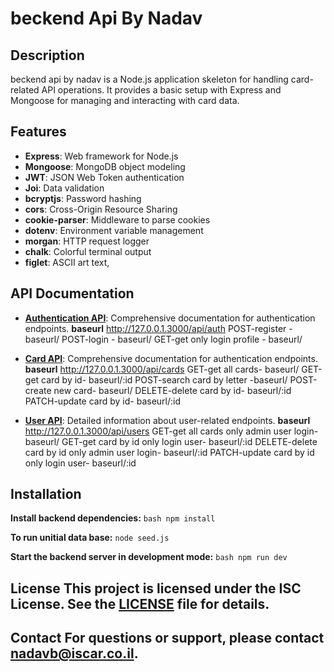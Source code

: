 # beckend Api By Nadav

## Description

beckend api by nadav is a Node.js application skeleton for handling card-related API operations. It provides a basic setup with Express and Mongoose for managing and interacting with card data.

## Features 
- **Express**: Web framework for Node.js 
- **Mongoose**: MongoDB object modeling 
- **JWT**: JSON Web Token authentication 
- **Joi**: Data validation 
- **bcryptjs**: Password hashing 
- **cors**: Cross-Origin Resource Sharing 
- **cookie-parser**: Middleware to parse cookies 
- **dotenv**: Environment variable management 
- **morgan**: HTTP request logger
- **chalk**: Colorful terminal output
- **figlet**: ASCII art text,

## API Documentation 

- **[Authentication API](https://documenter.getpostman.com/view/36490845/2sA3kXF1Ui)**: Comprehensive documentation for authentication endpoints. 
**baseurl** http://127.0.0.1.3000/api/auth
POST-register - baseurl/
POST-login - baseurl/
GET-get only login profile - baseurl/

- **[Card API](https://documenter.getpostman.com/view/36490845/2sA3kXF1Km)**: Comprehensive documentation for authentication endpoints. 
**baseurl** http://127.0.0.1.3000/api/cards
GET-get all cards- baseurl/
GET-get card by id- baseurl/:id
POST-search card by letter -baseurl/
POST-create new card- baseurl/
DELETE-delete card by id- baseurl/:id
PATCH-update card by id- baseurl/:id

- **[User API](https://documenter.getpostman.com/view/36490845/2sA3kXF1Z6)**: Detailed information about user-related endpoints.
**baseurl** http://127.0.0.1.3000/api/users
GET-get all cards only admin user login- baseurl/
GET-get card by id only login user- baseurl/:id
DELETE-delete card by id only admin user login- baseurl/:id
PATCH-update card by id only login user- baseurl/:id


## Installation

**Install backend dependencies:** ```bash npm install ```

**To run unitial data base:** ```node seed.js```

**Start the backend server in development mode:** ```bash npm run dev ```

## License This project is licensed under the ISC License. See the [LICENSE](LICENSE) file for details. 

## Contact For questions or support, please contact [nadavb@iscar.co.il](mailto:nadavb@iscar.co.il).
